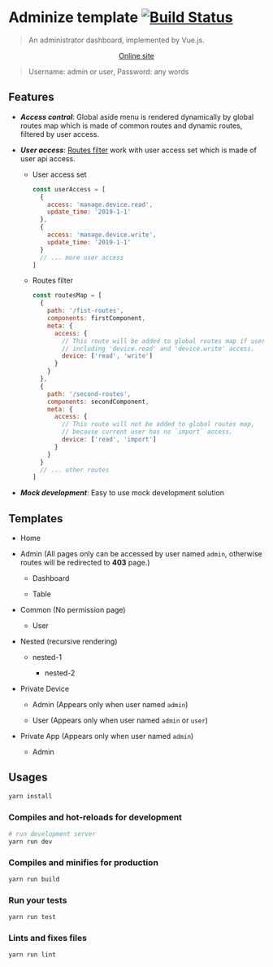 # Adminize template [![Build Status](https://travis-ci.org/lbwa/adminize-template.svg?branch=master)](https://travis-ci.org/lbwa/adminize-template)

> An administrator dashboard, implemented by Vue.js.

<p align="center">
  <a href="https://lbwa.github.io/adminize-template">Online site</a>
</p>

> Username: admin or user, Password: any words

## Features

- **_Access control_**: Global aside menu is rendered dynamically by global routes map which is made of common routes and dynamic routes, filtered by user access.

- **_User access_**: [Routes filter](./src/permission/controller/routes.js) work with user access set which is made of user api access.

  - User access set

    ```js
    const userAccess = [
      {
        access: 'manage.device.read',
        update_time: '2019-1-1'
      },
      {
        access: 'manage.device.write',
        update_time: '2019-1-1'
      }
      // ... more user access
    ]
    ```

  - Routes filter

    ```js
    const routesMap = [
      {
        path: '/fist-routes',
        components: firstComponent,
        meta: {
          access: {
            // This route will be added to global routes map if user access set
            // including 'device.read' and 'device.write' access.
            device: ['read', 'write']
          }
        }
      },
      {
        path: '/second-routes',
        components: secondComponent,
        meta: {
          access: {
            // This route will not be added to global routes map,
            // because current user has no `import` access.
            device: ['read', 'import']
          }
        }
      }
      // ... other routes
    ]
    ```

- **_Mock development_**: Easy to use mock development solution

## Templates

- Home

- Admin (All pages only can be accessed by user named `admin`, otherwise routes will be redirected to **403** page.)

  - Dashboard

  - Table

- Common (No permission page)

  - User

- Nested (recursive rendering)

  - nested-1

    - nested-2

- Private Device

  - Admin (Appears only when user named `admin`)

  - User (Appears only when user named `admin` or `user`)

- Private App (Appears only when user named `admin`)

  - Admin

## Usages

```bash
yarn install
```

### Compiles and hot-reloads for development

```bash
# run development server
yarn run dev
```

### Compiles and minifies for production

```bash
yarn run build
```

### Run your tests

```bash
yarn run test
```

### Lints and fixes files

```bash
yarn run lint
```
